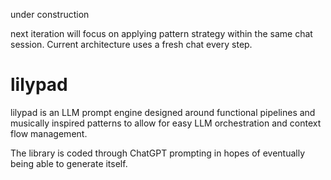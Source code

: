 under construction

next iteration will focus on applying pattern strategy within the same chat session. Current architecture uses a fresh chat every step.

# lilypad

lilypad is an LLM prompt engine designed around functional pipelines and musically inspired patterns to allow for easy LLM orchestration and context flow management.

The library is coded through ChatGPT prompting in hopes of eventually being able to generate itself.
